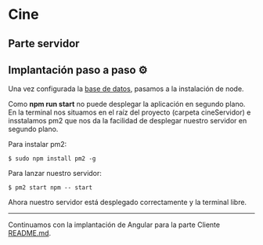 # Cine 

## Parte servidor

## Implantación paso a paso ⚙️

Una vez configurada la [base de datos](../DB/README.md), pasamos a la instalación de node.

Como **npm run start** no puede desplegar la aplicación en segundo plano. En la terminal nos situamos en el raíz del proyecto (carpeta cineServidor) e insstalamos
pm2 que nos da la facilidad de desplegar nuestro servidor en segundo plano.

Para instalar pm2:

~~~
$ sudo npm install pm2 -g
~~~

Para lanzar nuestro servidor:

~~~
$ pm2 start npm -- start
~~~

Ahora nuestro servidor está desplegado correctamente y la terminal libre.

---
Continuamos con la implantación de Angular para la parte Cliente [README.md](../cineCliente/README.md).